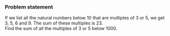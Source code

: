 ### Problem statement ###

If we list all the natural numbers below 10 that are multiples of 3 or 5, we get 3, 5, 6 and 9. The sum of these multiples is 23.<br>
Find the sum of all the multiples of 3 or 5 below 1000.
